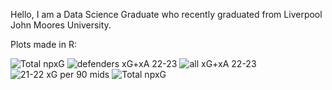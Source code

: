 
Hello, I am a Data Science Graduate who recently graduated from Liverpool John Moores University.

Plots made in R:


![Total npxG](https://user-images.githubusercontent.com/115564650/195120973-e8ca4354-72aa-44e7-ae6f-6451a30c6264.png)
![defenders xG+xA 22-23](https://user-images.githubusercontent.com/115564650/195121686-eb9b4e19-b5b1-40f7-bf04-106233970770.png)
![all xG+xA 22-23](https://user-images.githubusercontent.com/115564650/195121688-5168716e-3405-4efc-bfbb-9ece9f3acfa9.png)
![21-22 xG per 90 mids](https://user-images.githubusercontent.com/115564650/195121690-4b718258-0bfe-4e62-8c62-fafcb69bd397.png)
![Total npxG](https://user-images.githubusercontent.com/115564650/195121691-8cc6f39f-799e-4d40-9019-9d30fa2f8f0a.png)
